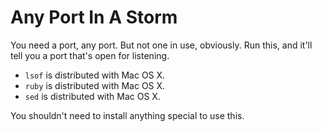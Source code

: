 # Any Port In A Storm

You need a port, any port. But not one in use, obviously. Run this, and it'll
tell you a port that's open for listening.

* `lsof` is distributed with Mac OS X.
* `ruby` is distributed with Mac OS X.
* `sed` is distributed with Mac OS X.

You shouldn't need to install anything special to use this.
